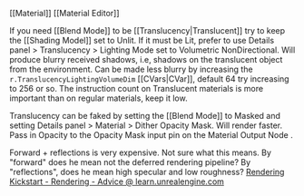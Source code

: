 [[Material]]
[[Material Editor]]

If you need [[Blend Mode]] to be [[Translucency|Translucent]] try to keep the [[Shading Model]] set to Unlit.
If it must be Lit, prefer to use Details panel > Translucency > Lighting Mode set to Volumetric NonDirectional.
Will produce blurry received shadows, i.e, shadows on the translucent object from the environment.
Can be made less blurry by increasing the `r.TranslucencyLightingVolumeDim` [[CVars|CVar]], default 64 try increasing to 256 or so.
The instruction count on Translucent materials is more important than on regular materials, keep it low.

Translucency can be faked by setting the [[Blend Mode]] to Masked and setting Details panel > Material > Dither Opacity Mask.
Will render faster.
Pass in Opacity to the Opacity Mask input pin on the Material Output Node .

Forward + reflections is very expensive.
Not sure what this means.
By "forward" does he mean not the deferred rendering pipeline?
By "reflections", does he mean high specular and low roughness?
[Rendering Kickstart - Rendering - Advice @ learn.unrealengine.com](https://learn.unrealengine.com/course/3537481/module/6853946)
